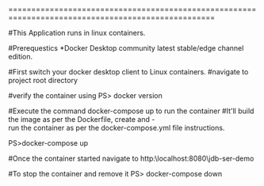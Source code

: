 ===================================================================================================

#This Application runs in linux containers.

#Prerequestics
    *Docker Desktop community latest stable/edge channel edition.

#First switch your docker desktop client to Linux containers.
#navigate to project root directory 

#verify the container using 
PS> docker version

#Execute the command docker-compose up to run the container
#It'll build the image as per the Dockerfile, create and -  
 run the container as per the docker-compose.yml file instructions.

PS>docker-compose up

#Once the container started navigate to http:\\localhost:8080\jdb-ser-demo

#To stop the container and remove it
PS> docker-compose down
